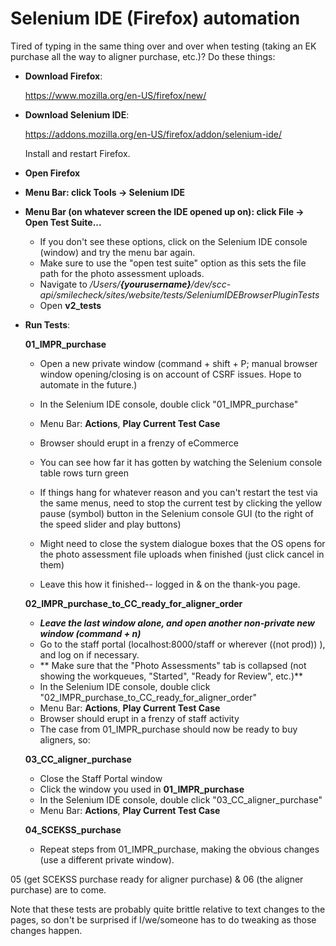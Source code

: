 # Selenium IDE (Firefox) automation

Tired of typing in the same thing over and over when testing (taking an EK purchase all the way to aligner purchase, etc.)? Do these things:

* __Download Firefox__:

   https://www.mozilla.org/en-US/firefox/new/

* __Download Selenium IDE__:

   https://addons.mozilla.org/en-US/firefox/addon/selenium-ide/

   Install and restart Firefox.

* __Open Firefox__

* __Menu Bar: click Tools -> Selenium IDE__

* __Menu Bar (on whatever screen the IDE opened up on): click File -> Open Test Suite...__

   - If you don't see these options, click on the Selenium IDE console (window) and try the menu bar again.
   - Make sure to use the "open test suite" option as this sets the file path for the photo assessment uploads.
   - Navigate to */Users/**{yourusername}**/dev/scc-api/smilecheck/sites/website/tests/SeleniumIDEBrowserPluginTests*
   - Open **v2_tests**


* __Run Tests__:

  **01_IMPR_purchase**
  - Open a new private window (command + shift + P; manual browser window opening/closing is on account of CSRF issues. Hope to automate in the future.)
  - In the Selenium IDE console, double click "01_IMPR_purchase"
  - Menu Bar: **Actions**, **Play Current Test Case**
  - Browser should erupt in a frenzy of eCommerce

  - You can see how far it has gotten by watching the Selenium console table rows turn green
  - If things hang for whatever reason and you can't restart the test via the same menus, need to stop the current test by clicking the yellow pause (symbol) button in the Selenium console GUI (to the right of the speed slider and play buttons)
  - Might need to close the system dialogue boxes that the OS opens for the photo assessment file uploads when finished (just click cancel in them)
  - Leave this how it finished-- logged in & on the thank-you page.

  **02_IMPR_purchase_to_CC_ready_for_aligner_order**
  - ***Leave the last window alone, and open another non-private new window (command + n)***
  - Go to the staff portal (localhost:8000/staff or wherever ((not prod)) ), and log on if necessary.
  - ** Make sure that the "Photo Assessments" tab is collapsed (not showing the workqueues, "Started", "Ready for Review", etc.)**
  - In the Selenium IDE console, double click "02_IMPR_purchase_to_CC_ready_for_aligner_order"
  - Menu Bar: **Actions**, **Play Current Test Case**
  - Browser should erupt in a frenzy of staff activity
  - The case from 01_IMPR_purchase should now be ready to buy aligners, so:

  **03_CC_aligner_purchase**
  - Close the Staff Portal window
  - Click the window you used in **01_IMPR_purchase**
  - In the Selenium IDE console, double click "03_CC_aligner_purchase"
  - Menu Bar: **Actions**, **Play Current Test Case**

  **04_SCEKSS_purchase**
  - Repeat steps from 01_IMPR_purchase, making the obvious changes (use a different private window).

05 (get SCEKSS purchase ready for aligner purchase) & 06 (the aligner purchase) are to come.

Note that these tests are probably quite brittle relative to text changes to the pages, so don't be surprised if I/we/someone has to do tweaking as those changes happen.